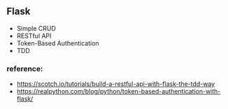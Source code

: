 ## Flask

- Simple CRUD
- RESTful API
- Token-Based Authentication
- TDD

### reference:

- https://scotch.io/tutorials/build-a-restful-api-with-flask-the-tdd-way
- https://realpython.com/blog/python/token-based-authentication-with-flask/
